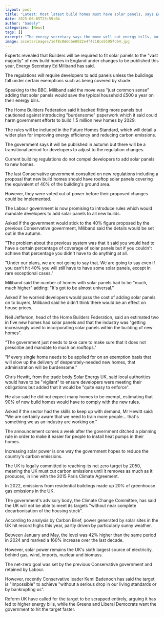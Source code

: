 ```yaml
---
layout: post
title: "Latest: Most latest build homes must have solar panels, says Ed Miliband"
date: 2025-06-05T23:59:04
author: "badely"
categories: [News]
tags: []
excerpt: "The energy secretary says the move will cut energy bills, but house builders caution against burdensome regulations."
image: assets/images/1ef8c8dddbe8022e4f4218ce55957c64.jpg
---
```


Experts revealed that Builders will be required to fit solar panels to the "vast majority" of new build homes in England under changes to be published this year, Energy Secretary Ed Miliband has said.

The regulations will require developers to add panels unless the buildings fall under certain exemptions such as being covered by shade.

Speaking to the BBC, Miliband said the move was "just common sense" adding that solar panels would save the typical household £500 a year on their energy bills.

The Home Builders Federation said it backed fitting more panels but cautioned  against introducing "burdensome" paperwork which it said could harm government efforts to build 1.5 million new homes by 2029. 

The rules will be included in the Future Homes Standard, which will detail a wider plan for improving energy efficiency and reducing carbon emissions. 

The government says it will be published in autumn but there will be a transitional period for developers to adjust to the regulation changes.

Current building regulations do not compel developers to add solar panels to new homes.

The last Conservative government consulted on new regulations including a proposal that new build homes should have rooftop solar panels covering the equivalent of 40% of the building's ground area.

However, they were voted out of power before their proposed changes could be implemented. 

The Labour government is now promising to introduce rules which would mandate  developers to add solar panels to all new builds.

Asked if the government would stick to the 40% figure proposed by the previous Conservative government, Miliband said the details would be set out in the autumn.

"The problem about the previous system was that it said you would had to have a certain percentage of coverage of solar panels but if you couldn't achieve that percentage you didn't have to do anything at all.

"Under our plans, we are not going to say that. We are going to say even if you can't hit 40% you will still have to have some solar panels, except in rare exceptional cases."

Miliband said the number of homes with solar panels had to be "much, much higher" adding: "It's got to be almost universal."

Asked if he worried developers would pass the cost of adding solar panels on to buyers, Miliband said he didn't think there would be an effect on house prices.

Neil Jefferson, head of the Home Builders Federation, said an estimated two in five new homes had solar panels and that the industry was "getting increasingly used to incorporating solar panels within the building of new homes". 

"The government just needs to take care to make sure that it does not prescribe and mandate to much on rooftops."

"If every single home needs to be applied for on an exemption basis that will slow up the delivery of desperately-needed new homes, that administration will be burdensome."

Chris Hewitt, from the trade body Solar Energy UK, said local authorities would have to be "vigilant" to ensure developers were meeting their obligations but added that it would be "quite easy to enforce". 

He also said he did not expect many homes to be exempt, estimating that 90% of new build homes would have to comply with the new rules. 

Asked if the sector had the skills to keep up with demand, Mr Hewitt said: "We are certainly aware that we need to train more people... that's something we as an industry are working on."

The announcement comes a week after the government ditched a planning rule in order to make it easier for people to install heat pumps in their homes. 

Increasing solar power is one way the government hopes to reduce the country's carbon emissions. 

The UK is legally committed to reaching its net zero target by 2050, meaning the UK must cut carbon emissions until it removes as much as it produces, in line with the 2015 Paris Climate Agreement.

In 2022, emissions from residential buildings made up 20% of greenhouse gas emissions in the UK.

The government's advisory body, the Climate Change Committee, has said the UK will not be able to meet its targets "without near complete decarbonisation of the housing stock". 

According to analysis by Carbon Brief, power generated by solar sites in the UK hit record highs this year, partly driven by particularly sunny weather. 

Between January and May, the level was 42% higher than the same period in 2024 and marked a 160% increase over the last decade. 

However, solar power remains the UK's sixth largest source of electricity, behind gas, wind, imports, nuclear and biomass. 

The net-zero goal was set by the previous Conservative government and retained by Labour. 

However, recently Conservative leader Kemi Badenoch has said the target is "impossible" to achieve "without a serious drop in our living standards or by bankrupting us". 

Reform UK have called for the target to be scrapped entirely, arguing it has led to higher energy bills, while the Greens and Liberal Democrats want the government to hit the target faster. 

